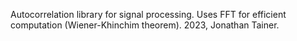 Autocorrelation library for signal processing. Uses FFT for efficient computation (Wiener-Khinchim theorem). 2023, Jonathan Tainer.
